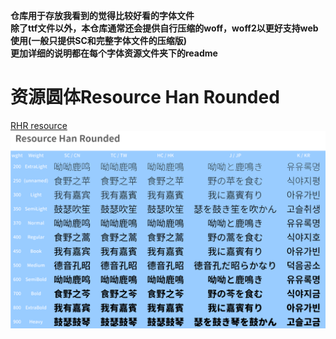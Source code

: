 **仓库用于存放我看到的觉得比较好看的字体文件**  
**除了ttf文件以外，本仓库通常还会提供自行压缩的woff，woff2以更好支持web使用(一般只提供SC和完整字体文件的压缩版)**  
**更加详细的说明都在每个字体资源文件夹下的readme**
# 资源圆体Resource Han Rounded
[RHR resource](/Resource-Han-Rounded/)
![资源圆体预览](/Resource-Han-Rounded/preview.png)
